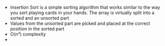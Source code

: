 - Insertion Sort is a simple sorting algorithm that works similar to the way you sort playing cards in your hands. The array is virtually split into a sorted and an unsorted part
- Values from the unsorted part are picked and placed at the correct position in the sorted part
- O(n²) complexity
- 